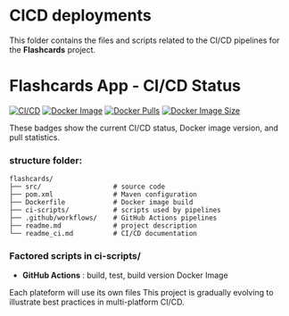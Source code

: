 # CICD deployments
This folder contains the files and scripts related to the CI/CD pipelines for the **Flashcards** project.

# Flashcards App - CI/CD Status

[![CI/CD](https://github.com/val7304/flashcards/actions/workflows/main.yml/badge.svg)](https://github.com/val7304/flashcards/actions/workflows/main.yml)
[![Docker Image](https://img.shields.io/docker/v/valeriejeanne/flashcards?sort=semver)](https://hub.docker.com/r/valeriejeanne/flashcards)
[![Docker Pulls](https://img.shields.io/docker/pulls/valeriejeanne/flashcards)](https://hub.docker.com/r/valeriejeanne/flashcards)
[![Docker Image Size](https://img.shields.io/docker/image-size/valeriejeanne/flashcards/latest)](https://hub.docker.com/r/valeriejeanne/flashcards)

These badges show the current CI/CD status, Docker image version, and pull statistics.

### structure folder: 

```
flashcards/
├── src/                  # source code
├── pom.xml               # Maven configuration
├── Dockerfile            # Docker image build
├── ci-scripts/           # scripts used by pipelines
├── .github/workflows/    # GitHub Actions pipelines
├── readme.md             # project description
└── readme_ci.md          # CI/CD documentation
```

### Factored scripts in ci-scripts/

- **GitHub Actions** : build, test, build version Docker Image  

Each plateform will use its own files
This project is gradually evolving to illustrate best practices in multi-platform CI/CD.
